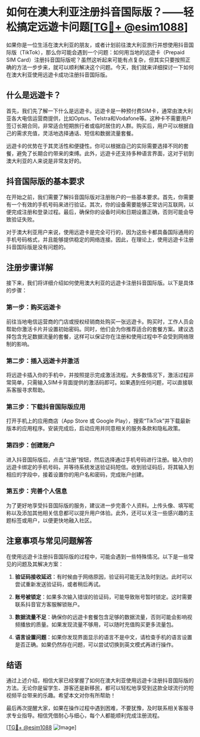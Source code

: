 # 如何在澳大利亚注册抖音国际版？——轻松搞定远遊卡问题[[TG💪+ @esim1088](https://t.me/s/esim1088)]

如果你是一位生活在澳大利亚的朋友，或者计划前往澳大利亚旅行并想使用抖音国际版（TikTok），那么你可能会遇到一个问题：如何用当地的远遊卡（Prepaid SIM Card）注册抖音国际版呢？虽然这听起来可能有点复杂，但其实只要按照正确的方法一步步来，就可以顺利解决这个问题。今天，我们就来详细探讨一下如何在澳大利亚使用远遊卡成功注册抖音国际版。

## 什么是远遊卡？

首先，我们先了解一下什么是远遊卡。远遊卡是一种预付费SIM卡，通常由澳大利亚各大电信运营商提供，比如Optus、Telstra和Vodafone等。这种卡不需要用户签订长期合同，非常适合短期旅行者或临时居住的人群。购买后，用户可以根据自己的需求充值，灵活地选择通话、短信和数据流量套餐。

远遊卡的优势在于其灵活性和便捷性。你可以根据自己的实际需要选择不同的套餐，避免了长期合约带来的束缚。此外，远遊卡还支持多种语言界面，这对于初到澳大利亚的人来说是非常友好的。

## 抖音国际版的基本要求

在开始之前，我们需要了解抖音国际版对注册账户的一些基本要求。首先，你需要有一个有效的手机号码来进行验证。其次，你的设备需要能够正常访问互联网，以便完成注册和登录过程。最后，确保你的设备时间和日期设置正确，否则可能会导致验证失败。

对于澳大利亚用户来说，使用远遊卡是完全可行的，因为这些卡都具备国际通用的手机号码格式，并且能够提供稳定的网络连接。因此，在理论上，使用远遊卡注册抖音国际版是没有问题的。

## 注册步骤详解

接下来，我们将详细介绍如何使用澳大利亚的远遊卡注册抖音国际版。以下是具体的步骤：

### 第一步：购买远遊卡

前往当地电信运营商的门店或授权经销商处购买一张远遊卡。购买时，工作人员会帮助你激活卡片并设置初始密码。同时，他们会为你推荐适合的套餐方案。建议选择包含充足数据流量的套餐，这样可以保证你在注册和使用过程中不会受到网络限制的影响。

### 第二步：插入远遊卡并激活

将远遊卡插入你的手机中，并按照提示完成激活流程。大多数情况下，激活过程非常简单，只需输入SIM卡背面提供的激活码即可。如果遇到任何问题，可以直接联系客服寻求帮助。

### 第三步：下载抖音国际版应用

打开手机上的应用商店（App Store 或 Google Play），搜索“TikTok”并下载最新版本的应用程序。安装完成后，启动应用并同意相关的服务条款和隐私政策。

### 第四步：创建账户

进入抖音国际版后，点击“注册”按钮，然后选择通过手机号码进行注册。输入你的远遊卡绑定的手机号码，并等待系统发送验证码短信。收到验证码后，将其输入到相应的字段中，接着设置你的用户名和密码，完成账户创建。

### 第五步：完善个人信息

为了更好地享受抖音国际版的服务，建议进一步完善个人资料。上传头像、填写昵称以及添加其他相关信息都可以提升用户体验。此外，还可以关注一些感兴趣的主题标签或用户，以便更快地融入社区。

## 注意事项与常见问题解答

在使用远遊卡注册抖音国际版的过程中，可能会遇到一些特殊情况。以下是一些常见的问题及其解决方案：

1. **验证码接收延迟**：有时候由于网络原因，验证码可能无法及时到达。此时可以尝试重新发送验证码，或者稍后再试。
   
2. **账号被锁定**：如果多次输入错误的验证码，可能导致账号暂时锁定。这时需要联系抖音官方客服解锁账户。

3. **数据流量不足**：确保你的远遊卡套餐包含足够的数据流量，否则可能会影响视频播放的质量。如果发现流量不够用，可以随时充值购买更多流量包。

4. **语言设置问题**：如果你发现界面显示的语言不是中文，请检查手机的语言设置是否正确。如果仍然存在问题，可以尝试切换到英文模式再进行操作。

## 结语

通过上述介绍，相信大家已经掌握了如何在澳大利亚使用远遊卡注册抖音国际版的方法。无论你是留学生、游客还是新移民，都可以轻松地享受到这款全球流行的短视频平台带来的乐趣。希望本文对你有所帮助！

最后再次提醒大家，如果在操作过程中遇到困难，不要犹豫，及时联系相关客服寻求专业指导。相信凭借耐心与细心，每个人都能顺利完成注册流程。

[[TG💪+ @esim1088](https://t.me/s/esim1088) ![Image](https://i.postimg.cc/4NQfJmqS/Snipaste-2025-05-13-00-14-12.png)]